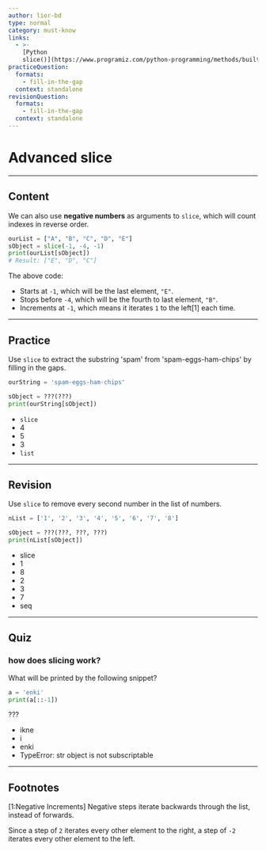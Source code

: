 ```yaml
---
author: lior-bd
type: normal
category: must-know
links:
  - >-
    [Python
    slice()](https://www.programiz.com/python-programming/methods/built-in/slice){website}
practiceQuestion:
  formats:
    - fill-in-the-gap
  context: standalone
revisionQuestion:
  formats:
    - fill-in-the-gap
  context: standalone
---
```


# Advanced slice

---

## Content


We can also use **negative numbers** as arguments to `slice`, which will count indexes in reverse order.

```python
ourList = ["A", "B", "C", "D", "E"]
sObject = slice(-1, -4, -1)
print(ourList[sObject])
# Result: ["E", "D", "C"]
```

The above code: 
- Starts at `-1`, which will be the last element, `"E"`.
- Stops before `-4`, which will be the fourth to last element, `"B"`.
- Increments at `-1`, which means it iterates `1` to the left[1] each time.

---

## Practice

Use `slice` to extract the substring 'spam' from 'spam-eggs-ham-chips' by filling in the gaps.

```python
ourString = 'spam-eggs-ham-chips'

sObject = ???(???)
print(ourString[sObject])
```

- `slice`
- 4
- 5
- 3
- `list`


---

## Revision

Use `slice` to remove every second number in the list of numbers.

```python
nList = ['1', '2', '3', '4', '5', '6', '7', '8']

sObject = ???(???, ???, ???)
print(nList[sObject])
```

- slice
- 1
- 8
- 2
- 3
- 7
- seq


---

## Quiz

### how does slicing work?


What will be printed by the following snippet?

```python
a = 'enki'
print(a[::-1])
```

 ???

- ikne
- i
- enki
- TypeError: str object is not subscriptable


---

## Footnotes

[1:Negative Increments]
Negative steps iterate backwards through the list, instead of forwards.

Since a step of `2` iterates every other element to the right, a step of `-2` iterates every other element to the left.

 